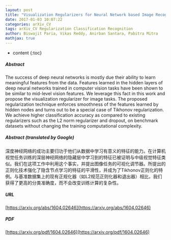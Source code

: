```yaml
---
layout: post
title: "Visualization Regularizers for Neural Network based Image Recognition"
date: 2017-01-03 10:07:22
categories: arXiv_CV
tags: arXiv_CV Regularization Classification Recognition
author: Biswajit Paria, Vikas Reddy, Anirban Santara, Pabitra Mitra
mathjax: true
---
```


* content
{:toc}

##### Abstract
The success of deep neural networks is mostly due their ability to learn meaningful features from the data. Features learned in the hidden layers of deep neural networks trained in computer vision tasks have been shown to be similar to mid-level vision features. We leverage this fact in this work and propose the visualization regularizer for image tasks. The proposed regularization technique enforces smoothness of the features learned by hidden nodes and turns out to be a special case of Tikhonov regularization. We achieve higher classification accuracy as compared to existing regularizers such as the L2 norm regularizer and dropout, on benchmark datasets without changing the training computational complexity.

##### Abstract (translated by Google)
深度神经网络的成功主要归功于他们从数据中学习有意义的特征的能力。在计算机视觉任务训练的深层神经网络的隐藏层中学习到的特征已被证明与中级视觉特征类似。我们在这项工作中利用这个事实，并提出图像任务的可视化调节器。所提出的正则化技术强化了隐含节点学习的特征的平滑性，并成为了Tikhonov正则化的特例。与基准数据集上的现有正规化器（如L2规范正则化器和退出器）相比，我们获得了更高的分类准确度，而不会改变训练计算的复杂性。

##### URL
[https://arxiv.org/abs/1604.02646](https://arxiv.org/abs/1604.02646)

##### PDF
[https://arxiv.org/pdf/1604.02646](https://arxiv.org/pdf/1604.02646)

